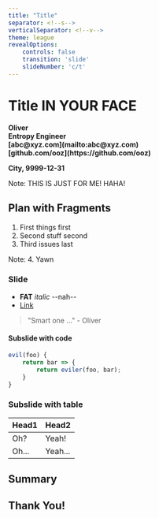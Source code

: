 ```yaml
---
title: "Title"
separator: <!--s-->
verticalSeparator: <!--v-->
theme: league
revealOptions:
    controls: false
    transition: 'slide'
    slideNumber: 'c/t'
---
```


<!-- .slide: data-background="./background.png" -->
# Title IN YOUR FACE

<b>
Oliver<br/>
Entropy Engineer<br/>
[abc@xyz.com](mailto:abc@xyz.com)<br/>
[github.com/ooz](https://github.com/ooz)

City, 9999-12-31
</b>

Note: THIS IS JUST FOR ME! HAHA!

<!--s-->

## Plan with Fragments

1. First things first <!-- .element: class="fragment" -->
2. Second stuff second <!-- .element: class="fragment" -->
3. Third issues last <!-- .element: class="fragment" -->

Note: 4. Yawn

<!--s-->

### Slide

* **FAT** *italic* --nah--
* [Link](https://github.com/ooz)

> "Smart one ..." - Oliver

<!--v-->

#### Subslide with code

```javascript
evil(foo) {
    return bar => {
        return eviler(foo, bar);
    }
}
```

<!--v-->

### Subslide with table

|Head1 | Head2 |
|---|---|
|Oh? | Yeah!|
|Oh... | Yeah...|

<!--s-->

## Summary

<!--s-->

## Thank You!

